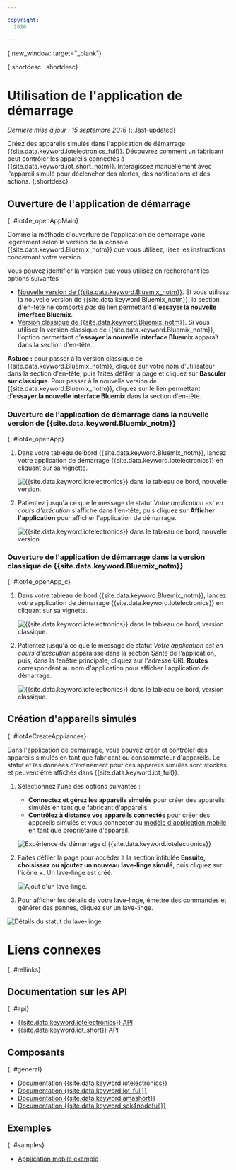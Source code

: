 ```yaml
---

copyright:
  2016

---
```


{:new_window: target="\_blank"}

{:shortdesc: .shortdesc}


# Utilisation de l'application de démarrage 
*Dernière mise à jour : 15 septembre 2016*
{: .last-updated}

Créez des appareils simulés dans l'application de démarrage {{site.data.keyword.iotelectronics_full}}. Découvrez comment un fabricant peut contrôler les appareils connectés à {{site.data.keyword.iot_short_notm}}. Interagissez manuellement avec l'appareil simulé
pour déclencher des alertes, des notifications et des actions.
{:shortdesc}


## Ouverture de l'application de démarrage 
{: #iot4e_openAppMain}

Comme la méthode d'ouverture de l'application de démarrage varie légèrement selon la version de la console
{{site.data.keyword.Bluemix_notm}} que vous utilisez, lisez les instructions concernant votre version.


Vous pouvez identifier la version que vous utilisez en recherchant les options suivantes : 
  - [Nouvelle version de {{site.data.keyword.Bluemix_notm}}](#iot4e_openApp). Si vous utilisez la nouvelle version de
{{site.data.keyword.Bluemix_notm}}, la section d'en-tête ne comporte *pas* de lien permettant d'**essayer la nouvelle interface Bluemix**. 
  - [Version classique de {{site.data.keyword.Bluemix_notm}}](#iot4e_openApp_c). Si vous utilisez la version classique de
{{site.data.keyword.Bluemix_notm}}, l'option permettant d'**essayer la nouvelle interface Bluemix** apparaît dans la section d'en-tête.
  

**Astuce :** pour passer à la version classique de {{site.data.keyword.Bluemix_notm}}, cliquez sur votre nom d'utilisateur
dans la section d'en-tête, puis faites défiler la page et cliquez sur **Basculer sur classique**. Pour passer à la nouvelle version de
{{site.data.keyword.Bluemix_notm}}, cliquez sur le lien permettant d'**essayer la nouvelle interface Bluemix**
dans la section
d'en-tête. 

### Ouverture de l'application de démarrage dans la nouvelle version de {{site.data.keyword.Bluemix_notm}}

{: #iot4e_openApp}
1. Dans votre tableau de bord {{site.data.keyword.Bluemix_notm}}, lancez votre application de démarrage
{{site.data.keyword.iotelectronics}} en cliquant sur sa vignette.


    ![{{site.data.keyword.iotelectronics}} dans le tableau de bord, nouvelle version.](images/IoT4E_bm_dashboard.png "{{site.data.keyword.iotelectronics}} dans le tableau de bord, nouvelleversion")


2. Patientez jusqu'à ce que le message de statut *Votre application est en cours d'exécution* s'affiche dans l'en-tête, puis cliquez
sur
**Afficher l'application** pour afficher l'application de démarrage.   

    ![{{site.data.keyword.iotelectronics}} dans le tableau de bord, nouvelle version.](images/IoT4E_view_app.png "{{site.data.keyword.iotelectronics}} dans le tableau de bord, nouvelleversion")


### Ouverture de l'application de démarrage dans la version classique de {{site.data.keyword.Bluemix_notm}}

{: #iot4e_openApp_c}

1. Dans votre tableau de bord {{site.data.keyword.Bluemix_notm}}, lancez votre application de démarrage
{{site.data.keyword.iotelectronics}} en cliquant sur sa vignette.


    ![{{site.data.keyword.iotelectronics}} dans le tableau de bord, version classique.](images/IoT4E_bm_dashboard_c.png "{{site.data.keyword.iotelectronics}} dans le tableau de bord, versionclassique")


2. Patientez jusqu'à ce que le message de statut *Votre application est en cours d'exécution* apparaisse dans la section Santé de
l'application, puis, dans la fenêtre principale, cliquez sur l'adresse URL **Routes** correspondant au nom d'application pour afficher
l'application de démarrage.
  

    ![{{site.data.keyword.iotelectronics}} dans le tableau de bord, version classique.](images/IoT4E_view_app_c.png "{{site.data.keyword.iotelectronics}} dans le tableau debord")


## Création d'appareils simulés
{: #iot4eCreateAppliances}

Dans l'application de démarrage, vous pouvez créer et contrôler des appareils simulés en tant que fabricant ou consommateur d'appareils.
Le statut et les données d'événement pour ces appareils simulés sont stockés et peuvent être affichés dans {{site.data.keyword.iot_full}}.

1. Sélectionnez l'une des options suivantes : 
    - **Connectez et gérez les appareils simulés** pour créer des appareils simulés en tant que fabricant d'appareils. 
    - **Contrôlez à distance vos appareils connectés** pour créer des appareils simulés et vous connecter au
[modèle d'application mobile](iotelectronics_config_mobile.html) en tant que propriétaire d'appareil.

    ![Expérience de démarrage d'{{site.data.keyword.iotelectronics}}](images/IoT4E_remotely_option.png "Expérience de démarraged'{{site.data.keyword.iotelectronics}}")


2. Faites défiler la page pour accéder à la section intitulée **Ensuite, choisissez ou ajoutez un nouveau lave-linge simulé**,
puis cliquez sur l'icône +. Un lave-linge est créé.

    ![Ajout d'un lave-linge.](images/IoT4E_add_washer.png "Ajout d'un lave-linge")

3. Pour afficher les détails de votre lave-linge, émettre des commandes et générer des pannes, cliquez sur un lave-linge.


  ![Détails du statut du lave-linge.](images/IoT4E_washer_control.png "Détails du statut du lave-linge")


# Liens connexes
{: #rellinks}

## Documentation sur les API
{: #api}
* [{{site.data.keyword.iotelectronics}} API](http://ibmiotforelectronics.mybluemix.net/public/iot4eregistrationapi.html)
* [{{site.data.keyword.iot_short}} API](https://developer.ibm.com/iotfoundation/recipes/api-documentation/)


## Composants
{: #general}

* [Documentation {{site.data.keyword.iotelectronics}}](iotelectronics_overview.html)
* [Documentation {{site.data.keyword.iot_full}}](https://new-console.ng.bluemix.net/docs/services/IoT/index.html)
*  [Documentation {{site.data.keyword.amashort}}](https://new-console.ng.bluemix.net/docs/services/mobileaccess/overview.html)
* [Documentation {{site.data.keyword.sdk4nodefull}}](https://new-console.ng.bluemix.net/docs/runtimes/nodejs/index.html#nodejs_runtime)

## Exemples
{: #samples}
* [Application mobile exemple](https://new-console.ng.bluemix.net/docs/starters/IotElectronics/iotelectronics_config_mobile.html)
